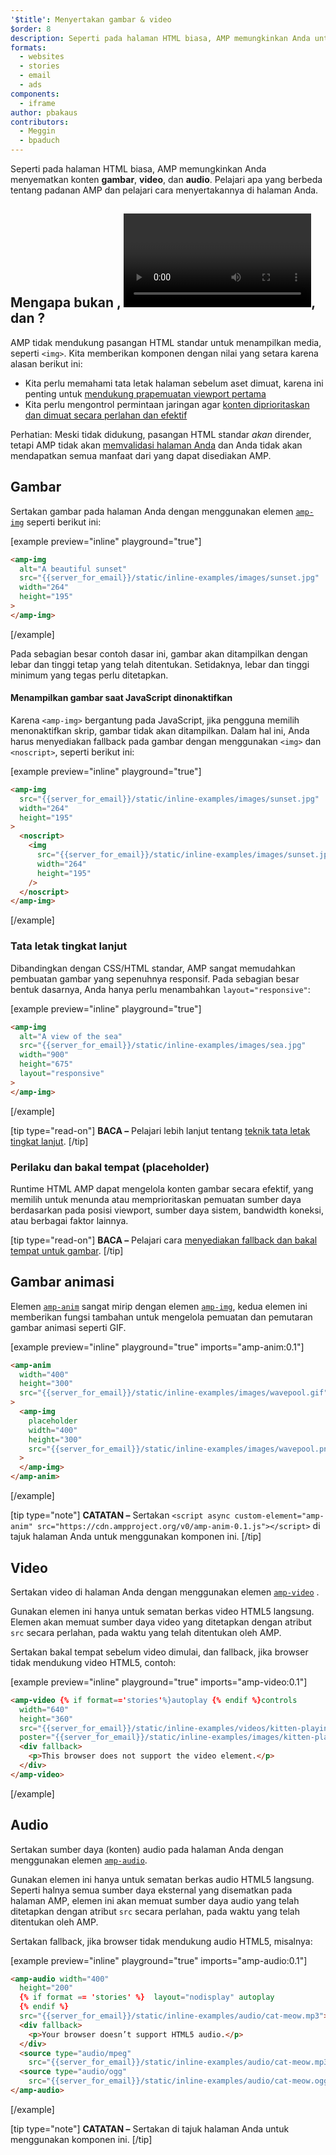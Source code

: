 ```yaml
---
'$title': Menyertakan gambar & video
$order: 8
description: Seperti pada halaman HTML biasa, AMP memungkinkan Anda untuk menyematkan konten gambar, video, dan audio. Pelajari apa yang berbeda tentang padanan AMP dan pelajari cara ....
formats:
  - websites
  - stories
  - email
  - ads
components:
  - iframe
author: pbakaus
contributors:
  - Meggin
  - bpaduch
---
```


Seperti pada halaman HTML biasa, AMP memungkinkan Anda menyematkan konten **gambar**, **video**, dan **audio**. Pelajari apa yang berbeda tentang padanan AMP dan pelajari cara menyertakannya di halaman Anda.

## Mengapa bukan <code><img></code>, <code><video></code>, dan <code><audio></code>?

AMP tidak mendukung pasangan HTML standar untuk menampilkan media, seperti `<img>`. Kita memberikan komponen dengan nilai yang setara karena alasan berikut ini:

- Kita perlu memahami tata letak halaman sebelum aset dimuat, karena ini penting untuk [mendukung prapemuatan viewport pertama](../../../../about/how-amp-works.html#size-all-resources-statically)
- Kita perlu mengontrol permintaan jaringan agar [konten diprioritaskan dan dimuat secara perlahan dan efektif](../../../../about/how-amp-works.html#prioritize-resource-loading)

Perhatian: Meski tidak didukung, pasangan HTML standar _akan_ dirender, tetapi AMP tidak akan [memvalidasi halaman Anda](../../../../documentation/guides-and-tutorials/learn/validation-workflow/validate_amp.md) dan Anda tidak akan mendapatkan semua manfaat dari yang dapat disediakan AMP.

## Gambar

Sertakan gambar pada halaman Anda dengan menggunakan elemen [`amp-img`](../../../../documentation/components/reference/amp-img.md) seperti berikut ini:

[example preview="inline" playground="true"]

```html
<amp-img
  alt="A beautiful sunset"
  src="{{server_for_email}}/static/inline-examples/images/sunset.jpg"
  width="264"
  height="195"
>
</amp-img>
```

[/example]

Pada sebagian besar contoh dasar ini, gambar akan ditampilkan dengan lebar dan tinggi tetap yang telah ditentukan. Setidaknya, lebar dan tinggi minimum yang tegas perlu ditetapkan.

#### Menampilkan gambar saat JavaScript dinonaktifkan

Karena `<amp-img>` bergantung pada JavaScript, jika pengguna memilih menonaktifkan skrip, gambar tidak akan ditampilkan. Dalam hal ini, Anda harus menyediakan fallback pada gambar dengan menggunakan `<img>` dan `<noscript>`, seperti berikut ini:

[example preview="inline" playground="true"]

```html
<amp-img
  src="{{server_for_email}}/static/inline-examples/images/sunset.jpg"
  width="264"
  height="195"
>
  <noscript>
    <img
      src="{{server_for_email}}/static/inline-examples/images/sunset.jpg"
      width="264"
      height="195"
    />
  </noscript>
</amp-img>
```

[/example]

### Tata letak tingkat lanjut

Dibandingkan dengan CSS/HTML standar, AMP sangat memudahkan pembuatan gambar yang sepenuhnya responsif. Pada sebagian besar bentuk dasarnya, Anda hanya perlu menambahkan `layout="responsive"`:

[example preview="inline" playground="true"]

```html
<amp-img
  alt="A view of the sea"
  src="{{server_for_email}}/static/inline-examples/images/sea.jpg"
  width="900"
  height="675"
  layout="responsive"
>
</amp-img>
```

[/example]

[tip type="read-on"] **BACA –** Pelajari lebih lanjut tentang [teknik tata letak tingkat lanjut](../../../../documentation/guides-and-tutorials/develop/style_and_layout/control_layout.md). [/tip]

### Perilaku dan bakal tempat (placeholder)

Runtime HTML AMP dapat mengelola konten gambar secara efektif, yang memilih untuk menunda atau memprioritaskan pemuatan sumber daya berdasarkan pada posisi viewport, sumber daya sistem, bandwidth koneksi, atau berbagai faktor lainnya.

[tip type="read-on"] **BACA –** Pelajari cara [menyediakan fallback dan bakal tempat untuk gambar](../../../../documentation/guides-and-tutorials/develop/style_and_layout/placeholders.md). [/tip]

## Gambar animasi

Elemen [`amp-anim`](../../../../documentation/components/reference/amp-anim.md) sangat mirip dengan elemen [`amp-img`](../../../../documentation/components/reference/amp-img.md), kedua elemen ini memberikan fungsi tambahan untuk mengelola pemuatan dan pemutaran gambar animasi seperti GIF.

[example preview="inline" playground="true" imports="amp-anim:0.1"]

```html
<amp-anim
  width="400"
  height="300"
  src="{{server_for_email}}/static/inline-examples/images/wavepool.gif"
>
  <amp-img
    placeholder
    width="400"
    height="300"
    src="{{server_for_email}}/static/inline-examples/images/wavepool.png"
  >
  </amp-img>
</amp-anim>
```

[/example]

[tip type="note"] **CATATAN –** Sertakan `<script async custom-element="amp-anim" src="https://cdn.ampproject.org/v0/amp-anim-0.1.js"></script>` di tajuk halaman Anda untuk menggunakan komponen ini. [/tip]

## Video

Sertakan video di halaman Anda dengan menggunakan elemen [`amp-video`](../../../../documentation/components/reference/amp-video.md) .

Gunakan elemen ini hanya untuk sematan berkas video HTML5 langsung. Elemen akan memuat sumber daya video yang ditetapkan dengan atribut `src` secara perlahan, pada waktu yang telah ditentukan oleh AMP.

Sertakan bakal tempat sebelum video dimulai, dan fallback, jika browser tidak mendukung video HTML5, contoh:

[example preview="inline" playground="true" imports="amp-video:0.1"]

```html
<amp-video {% if format=='stories'%}autoplay {% endif %}controls
  width="640"
  height="360"
  src="{{server_for_email}}/static/inline-examples/videos/kitten-playing.mp4"
  poster="{{server_for_email}}/static/inline-examples/images/kitten-playing.png">
  <div fallback>
    <p>This browser does not support the video element.</p>
  </div>
</amp-video>
```

[/example]

## Audio

Sertakan sumber daya (konten) audio pada halaman Anda dengan menggunakan elemen [`amp-audio`](../../../../documentation/components/reference/amp-audio.md).

Gunakan elemen ini hanya untuk sematan berkas audio HTML5 langsung. Seperti halnya semua sumber daya eksternal yang disematkan pada halaman AMP, elemen ini akan memuat sumber daya audio yang telah ditetapkan dengan atribut `src` secara perlahan, pada waktu yang telah ditentukan oleh AMP.

Sertakan fallback, jika browser tidak mendukung audio HTML5, misalnya:

[example preview="inline" playground="true" imports="amp-audio:0.1"]

```html
<amp-audio width="400"
  height="200"
  {% if format == 'stories' %}  layout="nodisplay" autoplay
  {% endif %}
  src="{{server_for_email}}/static/inline-examples/audio/cat-meow.mp3">
  <div fallback>
    <p>Your browser doesn’t support HTML5 audio.</p>
  </div>
  <source type="audio/mpeg"
    src="{{server_for_email}}/static/inline-examples/audio/cat-meow.mp3">
  <source type="audio/ogg"
    src="{{server_for_email}}/static/inline-examples/audio/cat-meow.ogg">
</amp-audio>
```

[/example]

[tip type="note"] <strong>CATATAN –</strong> Sertakan <code><script async custom-element="amp-audio" src="https://cdn.ampproject.org/v0/amp-audio-0.1.js"></script></code> di tajuk halaman Anda untuk menggunakan komponen ini. [/tip]
